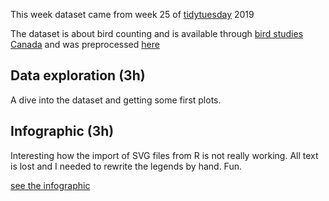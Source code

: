 This week dataset came from week 25 of [tidytuesday](https://github.com/rfordatascience/tidytuesday/tree/master/data/2019/2019-06-18) 2019

The dataset is about bird counting and is available through [bird studies Canada](https://www.birdscanada.org/index.jsp) 
and was preprocessed [here](https://sharleenw.rbind.io/post/hamilton_cbc_part_1/hamilton-christmas-bird-count-part-1/)


## Data exploration (3h)
A dive into the dataset and getting some first plots.

## Infographic (3h)
Interesting how the import of SVG files from R is not really working. All text is lost and I needed to rewrite the legends by hand. Fun.

[see the infographic](https://github.com/aponsero/Rvisualisations_tidytuesday/blob/master/week25_19/infographics/infographic_week25_19.pdf)
